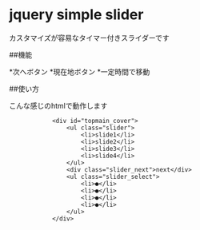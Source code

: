 # jquery simple slider

カスタマイズが容易なタイマー付きスライダーです

##機能

*次へボタン
*現在地ボタン
*一定時間で移動

##使い方

こんな感じのhtmlで動作します

```
            <div id="topmain_cover">
                <ul class="slider">
                    <li>slide1</li>
                    <li>slide2</li>
                    <li>slide3</li>
                    <li>slide4</li>
                </ul>
                <div class="slider_next">next</div>
                <ul class="slider_select">
                    <li>●</li>
                    <li>●</li>
                    <li>●</li>
                    <li>●</li>
                </ul>
            </div>
```
